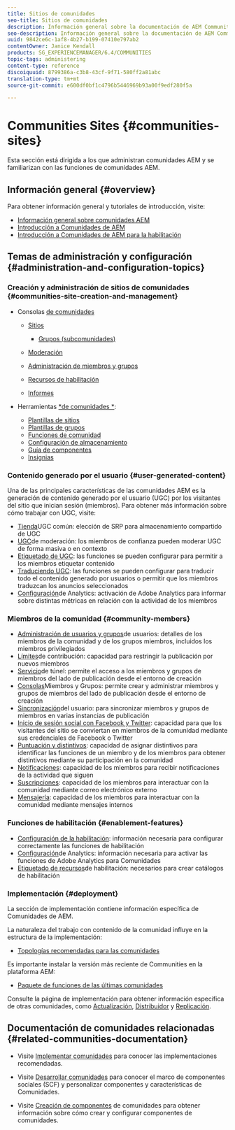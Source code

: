 ```yaml
---
title: Sitios de comunidades
seo-title: Sitios de comunidades
description: Información general sobre la documentación de AEM Communities
seo-description: Información general sobre la documentación de AEM Communities
uuid: 9842ce6c-1af8-4b27-b199-07410e797ab2
contentOwner: Janice Kendall
products: SG_EXPERIENCEMANAGER/6.4/COMMUNITIES
topic-tags: administering
content-type: reference
discoiquuid: 8799386a-c3b8-43cf-9f71-580ff2a81abc
translation-type: tm+mt
source-git-commit: e600df0bf1c4796b5446969b93a00f9edf280f5a

---
```



# Communities Sites {#communities-sites}

Esta sección está dirigida a los que administran comunidades AEM y se familiarizan con las funciones de comunidades AEM.

## Información general {#overview}

Para obtener información general y tutoriales de introducción, visite:

* [Información general sobre comunidades AEM](overview.md)
* [Introducción a Comunidades de AEM](getting-started.md)
* [Introducción a Comunidades de AEM para la habilitación](getting-started-enablement.md)

## Temas de administración y configuración {#administration-and-configuration-topics}

### Creación y administración de sitios de comunidades {#communities-site-creation-and-management}

* Consolas [de comunidades](consoles.md)

   * [Sitios](sites-console.md)

      * [Grupos (subcomunidades)](groups.md)
   * [Moderación](moderation.md)
   * [Administración de miembros y grupos](members.md)
   * [Recursos de habilitación](resources.md)
   * [Informes](reports.md)


* Herramientas [*de comunidades *](tools.md):

   * [Plantillas de sitios](sites.md)
   * [Plantillas de grupos](tools-groups.md)
   * [Funciones de comunidad](functions.md)
   * [Configuración de almacenamiento](srp-config.md)
   * [Guía de componentes](components-guide.md)
   * [Insignias](badges.md)


### Contenido generado por el usuario {#user-generated-content}

Una de las principales características de las comunidades AEM es la generación de contenido generado por el usuario (UGC) por los visitantes del sitio que inician sesión (miembros). Para obtener más información sobre cómo trabajar con UGC, visite:

* [Tienda](working-with-srp.md)UGC común: elección de SRP para almacenamiento compartido de UGC
* [UGC](moderate-ugc.md)de moderación: los miembros de confianza pueden moderar UGC de forma masiva o en contexto
* [Etiquetado de UGC](tag-ugc.md): las funciones se pueden configurar para permitir a los miembros etiquetar contenido
* [Traduciendo UGC](translate-ugc.md): las funciones se pueden configurar para traducir todo el contenido generado por usuarios o permitir que los miembros traduzcan los anuncios seleccionados
* [Configuración](analytics.md)de Analytics: activación de Adobe Analytics para informar sobre distintas métricas en relación con la actividad de los miembros

### Miembros de la comunidad {#community-members}

* [Administración de usuarios y grupos](users.md)de usuarios: detalles de los miembros de la comunidad y de los grupos miembros, incluidos los miembros privilegiados
* [Límites](limits.md)de contribución: capacidad para restringir la publicación por nuevos miembros
* [Servicio](deploy-communities.md#tunnel-service-on-author)de túnel: permite el acceso a los miembros y grupos de miembros del lado de publicación desde el entorno de creación
* [Consolas](members.md)Miembros y Grupos: permite crear y administrar miembros y grupos de miembros del lado de publicación desde el entorno de creación
* [Sincronización](sync.md)del usuario: para sincronizar miembros y grupos de miembros en varias instancias de publicación
* [Inicio de sesión social con Facebook y Twitter](social-login.md): capacidad para que los visitantes del sitio se conviertan en miembros de la comunidad mediante sus credenciales de Facebook o Twitter
* [Puntuación y distintivos](implementing-scoring.md): capacidad de asignar distintivos para identificar las funciones de un miembro y de los miembros para obtener distintivos mediante su participación en la comunidad
* [Notificaciones](notifications.md): capacidad de los miembros para recibir notificaciones de la actividad que siguen
* [Suscripciones](subscriptions.md): capacidad de los miembros para interactuar con la comunidad mediante correo electrónico externo
* [Mensajería](messaging.md): capacidad de los miembros para interactuar con la comunidad mediante mensajes internos

### Funciones de habilitación {#enablement-features}

* [Configuración de la habilitación](enablement.md): información necesaria para configurar correctamente las funciones de habilitación
* [Configuración](analytics.md)de Analytics: información necesaria para activar las funciones de Adobe Analytics para Comunidades
* [Etiquetado de recursos](tag-resources.md)de habilitación: necesarios para crear catálogos de habilitación

### Implementación {#deployment}

La sección de implementación contiene información específica de Comunidades de AEM.

La naturaleza del trabajo con contenido de la comunidad influye en la estructura de la implementación:

* [Topologías recomendadas para las comunidades](topologies.md)

Es importante instalar la versión más reciente de Communities en la plataforma AEM:

* [Paquete de funciones de las últimas comunidades](deploy-communities.md#latestfeaturepack)

Consulte la página de implementación para obtener información específica de otras comunidades, como [Actualización](upgrade.md), [Distribuidor](dispatcher.md) y [Replicación](deploy-communities.md#replication-agents-on-author).

## Documentación de comunidades relacionadas {#related-communities-documentation}

* Visite [Implementar comunidades](deploy-communities.md) para conocer las implementaciones recomendadas.

* Visite [Desarrollar comunidades](communities.md) para conocer el marco de componentes sociales (SCF) y personalizar componentes y características de Comunidades.

* Visite [Creación de componentes](author-communities.md) de comunidades para obtener información sobre cómo crear y configurar componentes de comunidades.
